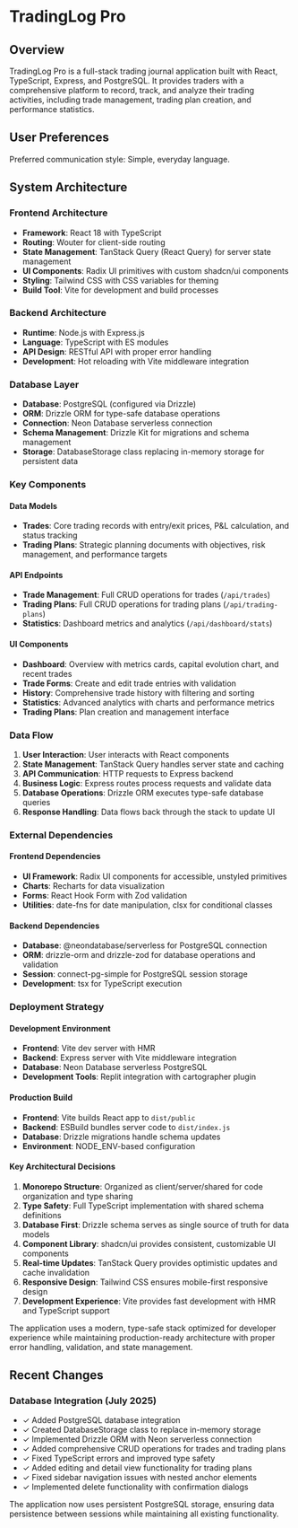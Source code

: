 # TradingLog Pro

## Overview

TradingLog Pro is a full-stack trading journal application built with React, TypeScript, Express, and PostgreSQL. It provides traders with a comprehensive platform to record, track, and analyze their trading activities, including trade management, trading plan creation, and performance statistics.

## User Preferences

Preferred communication style: Simple, everyday language.

## System Architecture

### Frontend Architecture
- **Framework**: React 18 with TypeScript
- **Routing**: Wouter for client-side routing
- **State Management**: TanStack Query (React Query) for server state management
- **UI Components**: Radix UI primitives with custom shadcn/ui components
- **Styling**: Tailwind CSS with CSS variables for theming
- **Build Tool**: Vite for development and build processes

### Backend Architecture
- **Runtime**: Node.js with Express.js
- **Language**: TypeScript with ES modules
- **API Design**: RESTful API with proper error handling
- **Development**: Hot reloading with Vite middleware integration

### Database Layer
- **Database**: PostgreSQL (configured via Drizzle)
- **ORM**: Drizzle ORM for type-safe database operations
- **Connection**: Neon Database serverless connection
- **Schema Management**: Drizzle Kit for migrations and schema management
- **Storage**: DatabaseStorage class replacing in-memory storage for persistent data

### Key Components

#### Data Models
- **Trades**: Core trading records with entry/exit prices, P&L calculation, and status tracking
- **Trading Plans**: Strategic planning documents with objectives, risk management, and performance targets

#### API Endpoints
- **Trade Management**: Full CRUD operations for trades (`/api/trades`)
- **Trading Plans**: Full CRUD operations for trading plans (`/api/trading-plans`)
- **Statistics**: Dashboard metrics and analytics (`/api/dashboard/stats`)

#### UI Components
- **Dashboard**: Overview with metrics cards, capital evolution chart, and recent trades
- **Trade Forms**: Create and edit trade entries with validation
- **History**: Comprehensive trade history with filtering and sorting
- **Statistics**: Advanced analytics with charts and performance metrics
- **Trading Plans**: Plan creation and management interface

### Data Flow

1. **User Interaction**: User interacts with React components
2. **State Management**: TanStack Query handles server state and caching
3. **API Communication**: HTTP requests to Express backend
4. **Business Logic**: Express routes process requests and validate data
5. **Database Operations**: Drizzle ORM executes type-safe database queries
6. **Response Handling**: Data flows back through the stack to update UI

### External Dependencies

#### Frontend Dependencies
- **UI Framework**: Radix UI components for accessible, unstyled primitives
- **Charts**: Recharts for data visualization
- **Forms**: React Hook Form with Zod validation
- **Utilities**: date-fns for date manipulation, clsx for conditional classes

#### Backend Dependencies
- **Database**: @neondatabase/serverless for PostgreSQL connection
- **ORM**: drizzle-orm and drizzle-zod for database operations and validation
- **Session**: connect-pg-simple for PostgreSQL session storage
- **Development**: tsx for TypeScript execution

### Deployment Strategy

#### Development Environment
- **Frontend**: Vite dev server with HMR
- **Backend**: Express server with Vite middleware integration
- **Database**: Neon Database serverless PostgreSQL
- **Development Tools**: Replit integration with cartographer plugin

#### Production Build
- **Frontend**: Vite builds React app to `dist/public`
- **Backend**: ESBuild bundles server code to `dist/index.js`
- **Database**: Drizzle migrations handle schema updates
- **Environment**: NODE_ENV-based configuration

#### Key Architectural Decisions

1. **Monorepo Structure**: Organized as client/server/shared for code organization and type sharing
2. **Type Safety**: Full TypeScript implementation with shared schema definitions
3. **Database First**: Drizzle schema serves as single source of truth for data models
4. **Component Library**: shadcn/ui provides consistent, customizable UI components
5. **Real-time Updates**: TanStack Query provides optimistic updates and cache invalidation
6. **Responsive Design**: Tailwind CSS ensures mobile-first responsive design
7. **Development Experience**: Vite provides fast development with HMR and TypeScript support

The application uses a modern, type-safe stack optimized for developer experience while maintaining production-ready architecture with proper error handling, validation, and state management.

## Recent Changes

### Database Integration (July 2025)
- ✓ Added PostgreSQL database integration
- ✓ Created DatabaseStorage class to replace in-memory storage
- ✓ Implemented Drizzle ORM with Neon serverless connection
- ✓ Added comprehensive CRUD operations for trades and trading plans
- ✓ Fixed TypeScript errors and improved type safety
- ✓ Added editing and detail view functionality for trading plans
- ✓ Fixed sidebar navigation issues with nested anchor elements
- ✓ Implemented delete functionality with confirmation dialogs

The application now uses persistent PostgreSQL storage, ensuring data persistence between sessions while maintaining all existing functionality.